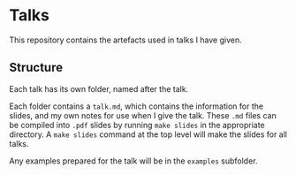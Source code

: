 # Talks

This repository contains the artefacts used in talks I have given.

## Structure

Each talk has its own folder, named after the talk.

Each folder contains a `talk.md`, which contains the information for the slides, and my own notes for use when I give the talk. These `.md` files can be compiled into `.pdf` slides by running `make slides` in the appropriate directory. A `make slides` command at the top level will make the slides for all talks.

Any examples prepared for the talk will be in the `examples` subfolder.
